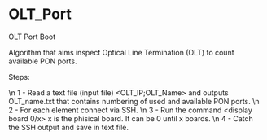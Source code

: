 # OLT_Port
OLT Port Boot

Algorithm that aims inspect Optical Line Termination (OLT) to count available PON ports.

Steps:

\n 1 - Read a text file (input file) <OLT_IP;OLT_Name> and outputs OLT_name.txt that contains numbering of used and available PON ports.
\n 2 - For each element <IP> connect via SSH.
\n 3 - Run the command <display board 0/x> x is the phisical board. It can be 0 until x boards.
\n 4 - Catch the SSH output and save in text file.
